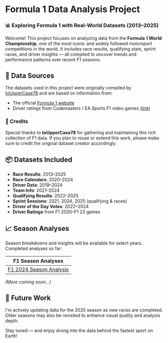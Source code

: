 # Formula 1 Data Analysis Project

### 📊 Exploring Formula 1 with Real-World Datasets (2013–2025)

Welcome! This project focuses on analyzing data from the **Formula 1 World Championship**, one of the most iconic and widely followed motorsport competitions in the world. It includes race results, qualifying stats, sprint races, and driver insights — all compiled to uncover trends and performance patterns over recent F1 seasons.

## 📁 Data Sources

The datasets used in this project were originally compiled by [toUpperCase78](https://github.com/toUpperCase78) and are based on information from:

- The official [Formula 1 website](https://www.formula1.com/)
- Driver ratings from Codemasters / EA Sports F1 video games ([link](https://www.ea.com/games/f1/driver-ratings?isLocalized=true))

### 🙏 Credits

Special thanks to **toUpperCase78** for gathering and maintaining this rich collection of F1 data. If you plan to reuse or extend this work, please make sure to credit the original dataset creator accordingly.

## 📦 Datasets Included

- **Race Results**: 2013–2025
- **Race Calendars**: 2020–2024
- **Driver Data**: 2019–2024
- **Team Info**: 2021–2024
- **Qualifying Results**: 2022–2025
- **Sprint Sessions**: 2021, 2024, 2025 (qualifying & races)
- **Driver of the Day Votes**: 2022–2024
- **Driver Ratings** from F1 2020–F1 23 games

## 📈 Season Analyses

Season breakdowns and insights will be available for select years. Completed analyses so far:

| F1 Season Analyses |
|--------------------|
| [F1 2024 Season Analysis](F1-2024_Analysis.ipynb) |

_(More coming soon...)_

## 🔮 Future Work

I'm actively updating data for the 2025 season as new races are completed. Older seasons may also be revisited to enhance visual quality and analysis depth.

Stay tuned — and enjoy diving into the data behind the fastest sport on Earth!
